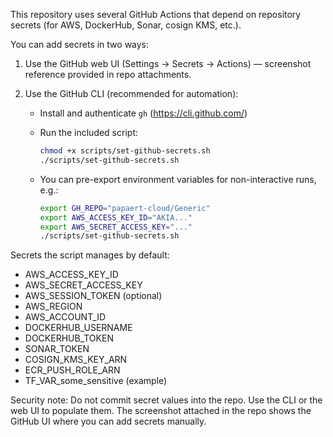 This repository uses several GitHub Actions that depend on repository secrets (for AWS, DockerHub, Sonar, cosign KMS, etc.).

You can add secrets in two ways:

1) Use the GitHub web UI (Settings → Secrets → Actions) — screenshot reference provided in repo attachments.

2) Use the GitHub CLI (recommended for automation):

   - Install and authenticate `gh` (https://cli.github.com/)
   - Run the included script:

     ```bash
     chmod +x scripts/set-github-secrets.sh
     ./scripts/set-github-secrets.sh
     ```

   - You can pre-export environment variables for non-interactive runs, e.g.:

     ```bash
     export GH_REPO="papaert-cloud/Generic"
     export AWS_ACCESS_KEY_ID="AKIA..."
     export AWS_SECRET_ACCESS_KEY="..."
     ./scripts/set-github-secrets.sh
     ```

Secrets the script manages by default:
- AWS_ACCESS_KEY_ID
- AWS_SECRET_ACCESS_KEY
- AWS_SESSION_TOKEN (optional)
- AWS_REGION
- AWS_ACCOUNT_ID
- DOCKERHUB_USERNAME
- DOCKERHUB_TOKEN
- SONAR_TOKEN
- COSIGN_KMS_KEY_ARN
- ECR_PUSH_ROLE_ARN
- TF_VAR_some_sensitive (example)

Security note: Do not commit secret values into the repo. Use the CLI or the web UI to populate them. The screenshot attached in the repo shows the GitHub UI where you can add secrets manually.
